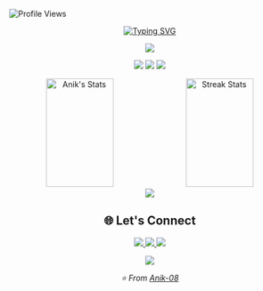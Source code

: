![Profile Views](https://komarev.com/ghpvc/?username=Anik-08&color=blueviolet&style=flat-square&label=Profile+Views&base=500)

<!-- Animated Name Banner -->
<div align="center">
    <a href="https://git.io/typing-svg">
        <img src="https://readme-typing-svg.demolab.com?font=Fira+Code&weight=600&size=28&duration=3000&pause=800&color=6C63FF&center=true&vCenter=true&random=false&width=600&lines=Hi!+I'm+Anik+Tiwary+%F0%9F%91%8B;Web+Developer+%F0%9F%92%BB;Tech+Enthusiast+%F0%9F%9A%80;AIML+Passionate+%F0%9F%A4%96;Building+the+Future+%E2%9C%A8;" alt="Typing SVG" />
    </a>
</div>

<!-- Divider -->
<p align="center">
    <img src="https://user-images.githubusercontent.com/73097560/115834477-dbab4500-a447-11eb-908a-139a6edaec5c.gif">
</p>

<!-- Quick Info -->
<p align="center">
    <img src="https://img.shields.io/badge/💻_Web_Developer-Active-FF4B4B?style=for-the-badge" />
    <img src="https://img.shields.io/badge/🚀_Tech_Innovator-Passionate-00C7B7?style=for-the-badge" />
    <img src="https://img.shields.io/badge/🤖_AIML_Enthusiast-Learning-6C63FF?style=for-the-badge" />
</p>

<!-- Stats Dashboard -->
<div align="center">
    <img width="49%" height="195px" src="https://github-readme-stats.vercel.app/api?username=Anik-08&show_icons=true&count_private=true&hide_border=true&title_color=6C63FF&icon_color=6C63FF&text_color=c9d1d9&bg_color=0d1117" alt="Anik's Stats" /> 
    <img width="49%" height="195px" src="https://streak-stats.demolab.com/?user=Anik-08&hide_border=true&stroke=6C63FF&background=0D1117&ring=6C63FF&fire=6C63FF&currStreakNum=FFFFFF&currStreakLabel=6C63FF&sideNums=FFFFFF&sideLabels=6C63FF&dates=FFFFFF" alt="Streak Stats" />
</div>

<!-- Top Languages -->
<div align="center">
    <img src="https://github-readme-stats.vercel.app/api/top-langs/?username=Anik-08&layout=compact&hide_border=true&title_color=6C63FF&text_color=c9d1d9&bg_color=0d1117" />
</div>

<!-- Connect Section -->
<h2 align="center">🌐 Let's Connect</h2>
<p align="center">
    <a href="mailto:anik.tiwary08@gmail.com">
        <img src="https://img.shields.io/badge/Email-Let's_Talk-D14836?style=for-the-badge&logo=gmail&logoColor=white" />
    </a>
    <a href="https://www.linkedin.com/in/anik-tiwary/">
        <img src="https://img.shields.io/badge/LinkedIn-Connect-0077B5?style=for-the-badge&logo=linkedin&logoColor=white" />
    </a>
    <a href="https://instagram.com/anik_tiwary08">
        <img src="https://img.shields.io/badge/Instagram-Follow-E4405F?style=for-the-badge&logo=instagram&logoColor=white" />
    </a>
</p>

<!-- Footer -->
<div align="center">
    <img src="https://user-images.githubusercontent.com/73097560/115834477-dbab4500-a447-11eb-908a-139a6edaec5c.gif">
</div>

<p align="center">
    <i>⭐ From <a href="https://github.com/Anik-08">Anik-08</a></i>
</p>
